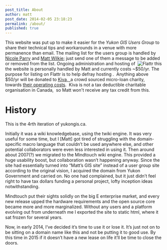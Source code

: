```yaml
---
post_title: About
author: matt
post_date: 2014-02-05 23:18:23
permalink: /about/
published: true
---
```

This website was put up to make it easier for the *Yukon GIS Users Group* to share their technical tips and workarounds in a venue with more permanence than email. The mailing list for the users group is handled by [Nicole Parry][1] and [Matt Wilkie][2]; just send one of them a message to be added or removed from the list.
<a href="http://flattr.com/thing/66919/Yukon-GIS-Users-Group" target="_blank"><img title="Flattr this" align="right" style="float: right" alt="Flattr this" src="http://api.flattr.com/button/flattr-badge-large.png" border="0" /></a>Ongoing administration and hosting of the website is personally handled by Matt and currently costs ~$50/yr. The purpose for listing on Flattr is to help defray hosting .  Anything above $50/yr will be donated to [Kiva,  ][3]a crowd sourced micro-loan charity, towards [their operating costs][4].  Kiva is not a tax deductible charitable organisation in Canada,  so Matt won't receive any tax credit from this.
  
# History

This is the 4rth iteration of yukongis.ca.

Initially it was a wiki knowledgebase, using the twiki engine. It was very useful for some time, but I [Matt] got tired of struggling with the domain-specific macro language that couldn’t be used anywhere else, and other potential collaborators were even less interested in using it. Then around about 2007(?) we migrated to the Mindtouch wiki engine. This provided a huge usability boost, but collaboration wasn’t happening anyway. Since the site had essentially turned into “Matt’s GIS site” instead of a user group site according to the original vision, I acquired the domain from Yukon Government and carried on. No one had complained, but it just didn’t feel right to have tax dollars funding a personal project, lofty inception ideas notwithstanding.

Mindtouch put their sights solidly on the big E enterprise market, and every new release upped the hardware requirements and the open source core became more and more marginalized. Without any users and a platform evolving out from underneath me I exported the site to static html, where it sat frozen for several years.

Now, in early 2014, I’ve decided it’s time to use it or lose it. It’s just not on to be sitting on a domain name like this and not be putting it to good use. By this time in 2015 if it doesn’t have a new lease on life it’ll be time to close the doors.

 [1]: mailto:nicole.parry@gov.yk.ca
 [2]: mailto:maphew+ykgis@gmail.com
 [3]: http://www.kiva.org/home
 [4]: http://www.kiva.org/about/supportus